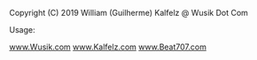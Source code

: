 Copyright (C) 2019 William (Guilherme) Kalfelz @ Wusik Dot Com

Usage:

www.Wusik.com
www.Kalfelz.com
www.Beat707.com